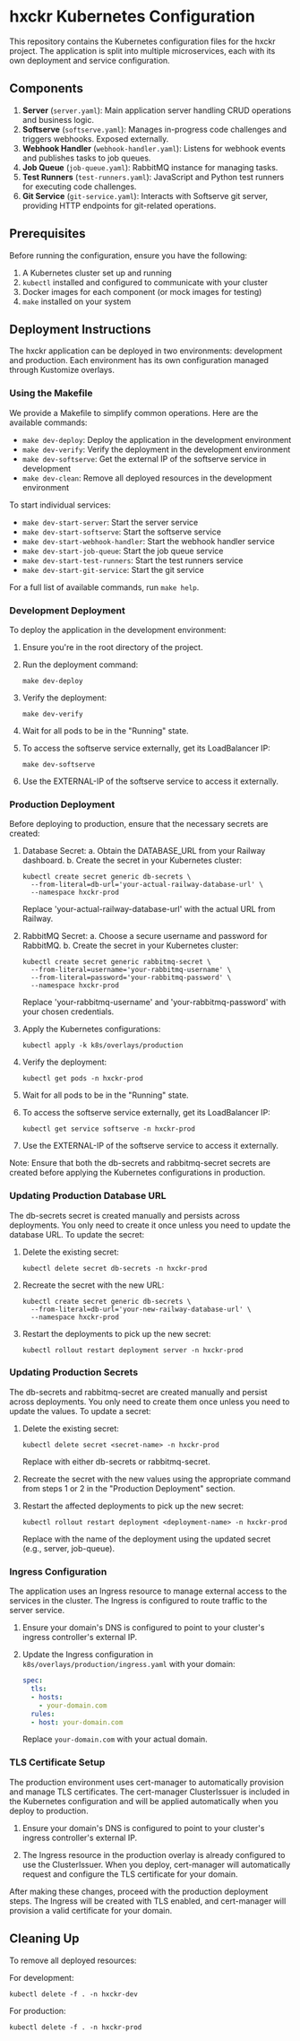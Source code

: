 # hxckr Kubernetes Configuration

This repository contains the Kubernetes configuration files for the hxckr project. The application is split into multiple microservices, each with its own deployment and service configuration.

## Components

1. **Server** (`server.yaml`): Main application server handling CRUD operations and business logic.
2. **Softserve** (`softserve.yaml`): Manages in-progress code challenges and triggers webhooks. Exposed externally.
3. **Webhook Handler** (`webhook-handler.yaml`): Listens for webhook events and publishes tasks to job queues.
4. **Job Queue** (`job-queue.yaml`): RabbitMQ instance for managing tasks.
5. **Test Runners** (`test-runners.yaml`): JavaScript and Python test runners for executing code challenges.
6. **Git Service** (`git-service.yaml`): Interacts with Softserve git server, providing HTTP endpoints for git-related operations.

## Prerequisites

Before running the configuration, ensure you have the following:

1. A Kubernetes cluster set up and running
2. `kubectl` installed and configured to communicate with your cluster
3. Docker images for each component (or mock images for testing)
4. `make` installed on your system

## Deployment Instructions

The hxckr application can be deployed in two environments: development and production. Each environment has its own configuration managed through Kustomize overlays.

### Using the Makefile

We provide a Makefile to simplify common operations. Here are the available commands:

- `make dev-deploy`: Deploy the application in the development environment
- `make dev-verify`: Verify the deployment in the development environment
- `make dev-softserve`: Get the external IP of the softserve service in development
- `make dev-clean`: Remove all deployed resources in the development environment

To start individual services:

- `make dev-start-server`: Start the server service
- `make dev-start-softserve`: Start the softserve service
- `make dev-start-webhook-handler`: Start the webhook handler service
- `make dev-start-job-queue`: Start the job queue service
- `make dev-start-test-runners`: Start the test runners service
- `make dev-start-git-service`: Start the git service

For a full list of available commands, run `make help`.

### Development Deployment

To deploy the application in the development environment:

1. Ensure you're in the root directory of the project.

2. Run the deployment command:
   ```
   make dev-deploy
   ```

3. Verify the deployment:
   ```
   make dev-verify
   ```

4. Wait for all pods to be in the "Running" state.

5. To access the softserve service externally, get its LoadBalancer IP:
   ```
   make dev-softserve
   ```

6. Use the EXTERNAL-IP of the softserve service to access it externally.

### Production Deployment

Before deploying to production, ensure that the necessary secrets are created:

1. Database Secret:
   a. Obtain the DATABASE_URL from your Railway dashboard.
   b. Create the secret in your Kubernetes cluster:
      ```
      kubectl create secret generic db-secrets \
        --from-literal=db-url='your-actual-railway-database-url' \
        --namespace hxckr-prod
      ```
      Replace 'your-actual-railway-database-url' with the actual URL from Railway.

2. RabbitMQ Secret:
   a. Choose a secure username and password for RabbitMQ.
   b. Create the secret in your Kubernetes cluster:
      ```
      kubectl create secret generic rabbitmq-secret \
        --from-literal=username='your-rabbitmq-username' \
        --from-literal=password='your-rabbitmq-password' \
        --namespace hxckr-prod
      ```
      Replace 'your-rabbitmq-username' and 'your-rabbitmq-password' with your chosen credentials.

3. Apply the Kubernetes configurations:
   ```
   kubectl apply -k k8s/overlays/production
   ```

4. Verify the deployment:
   ```
   kubectl get pods -n hxckr-prod
   ```

5. Wait for all pods to be in the "Running" state.

6. To access the softserve service externally, get its LoadBalancer IP:
   ```
   kubectl get service softserve -n hxckr-prod
   ```

7. Use the EXTERNAL-IP of the softserve service to access it externally.

Note: Ensure that both the db-secrets and rabbitmq-secret secrets are created before applying the Kubernetes configurations in production.

### Updating Production Database URL

The db-secrets secret is created manually and persists across deployments. You only need to create it once unless you need to update the database URL. To update the secret:

1. Delete the existing secret:
   ```
   kubectl delete secret db-secrets -n hxckr-prod
   ```

2. Recreate the secret with the new URL:
   ```
   kubectl create secret generic db-secrets \
     --from-literal=db-url='your-new-railway-database-url' \
     --namespace hxckr-prod
   ```

3. Restart the deployments to pick up the new secret:
   ```
   kubectl rollout restart deployment server -n hxckr-prod
   ```

### Updating Production Secrets

The db-secrets and rabbitmq-secret are created manually and persist across deployments. You only need to create them once unless you need to update the values. To update a secret:

1. Delete the existing secret:
   ```
   kubectl delete secret <secret-name> -n hxckr-prod
   ```
   Replace <secret-name> with either db-secrets or rabbitmq-secret.

2. Recreate the secret with the new values using the appropriate command from steps 1 or 2 in the "Production Deployment" section.

3. Restart the affected deployments to pick up the new secret:
   ```
   kubectl rollout restart deployment <deployment-name> -n hxckr-prod
   ```
   Replace <deployment-name> with the name of the deployment using the updated secret (e.g., server, job-queue).

### Ingress Configuration

The application uses an Ingress resource to manage external access to the services in the cluster. The Ingress is configured to route traffic to the server service.

1. Ensure your domain's DNS is configured to point to your cluster's ingress controller's external IP.

2. Update the Ingress configuration in `k8s/overlays/production/ingress.yaml` with your domain:

   ```yaml
   spec:
     tls:
     - hosts:
       - your-domain.com
     rules:
     - host: your-domain.com
   ```

   Replace `your-domain.com` with your actual domain.

### TLS Certificate Setup

The production environment uses cert-manager to automatically provision and manage TLS certificates. The cert-manager ClusterIssuer is included in the Kubernetes configuration and will be applied automatically when you deploy to production.

1. Ensure your domain's DNS is configured to point to your cluster's ingress controller's external IP.

2. The Ingress resource in the production overlay is already configured to use the ClusterIssuer. When you deploy, cert-manager will automatically request and configure the TLS certificate for your domain.

After making these changes, proceed with the production deployment steps. The Ingress will be created with TLS enabled, and cert-manager will provision a valid certificate for your domain.

## Cleaning Up

To remove all deployed resources:

For development:
```
kubectl delete -f . -n hxckr-dev
```

For production:
```
kubectl delete -f . -n hxckr-prod
```
